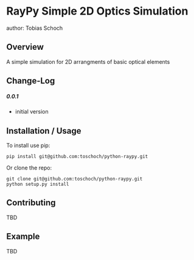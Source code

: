 RayPy Simple 2D Optics Simulation
===============================
author: Tobias Schoch

Overview
--------

A simple simulation for 2D arrangments of basic optical elements


Change-Log
----------
##### 0.0.1
* initial version


Installation / Usage
--------------------

To install use pip:

    pip install git@github.com:toschoch/python-raypy.git


Or clone the repo:

    git clone git@github.com:toschoch/python-raypy.git
    python setup.py install
    
Contributing
------------

TBD

Example
-------

TBD
